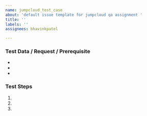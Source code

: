 ```yaml
---
name: jumpcloud_test_case
about: 'default issue template for jumpcloud qa assignment '
title: ''
labels: ''
assignees: bhavinkpatel

---
```


### Test Data / Request / Prerequisite  
-
-
-

### Test Steps
1. 
2.
3.
